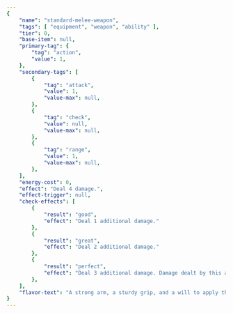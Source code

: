 ```yaml
---
{
	"name": "standard-melee-weapon",
	"tags": [ "equipment", "weapon", "ability" ],
	"tier": 0,
	"base-item": null,
	"primary-tag": {
		"tag": "action",
		"value": 1,
	},
	"secondary-tags": [
		{
			"tag": "attack",
			"value": 1,
			"value-max": null,
		},
		{
			"tag": "check",
			"value": null,
			"value-max": null,
		},
		{
			"tag": "range",
			"value": 1,
			"value-max": null,
		},
	],
	"energy-cost": 0,
	"effect": "Deal 4 damage.",
	"effect-trigger": null,
	"check-effects": [
		{
			"result": "good",
			"effect": "Deal 1 additional damage."
		},
		{
			"result": "great",
			"effect": "Deal 2 additional damage."
		},
		{
			"result": "perfect",
			"effect": "Deal 3 additional damage. Damage dealt by this ability is piercing damage."
		},
	],
	"flavor-text": "A strong arm, a sturdy grip, and a will to apply them.",
}
---
```

